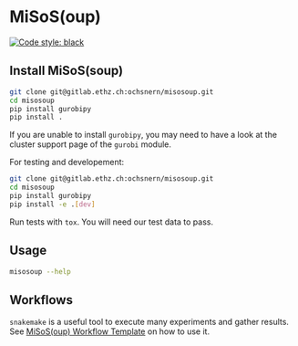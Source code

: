 # MiSoS(oup)

[![Code style: black](https://img.shields.io/badge/code%20style-black-000000.svg)](https://github.com/psf/black)

## Install MiSoS(soup)

```bash
git clone git@gitlab.ethz.ch:ochsnern/misosoup.git
cd misosoup
pip install gurobipy
pip install .
```

If you are unable to install `gurobipy`, you may need to have a look at the
cluster support page of the `gurobi` module.

For testing and developement:

```bash
git clone git@gitlab.ethz.ch:ochsnern/misosoup.git
cd misosoup
pip install gurobipy
pip install -e .[dev]
```

Run tests with `tox`. You will need our test data to pass.

## Usage

```bash
misosoup --help
```

## Workflows

`snakemake` is a useful tool to execute many experiments and gather results.
See [MiSoS(oup) Workflow Template](https://gitlab.ethz.ch/ochsnern/misosoup_workflow_template)
on how to use it.
